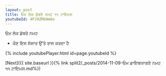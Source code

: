 ```yaml
---
layout: post
title: ਓਮ ਲੋਕ ਡੱਥਰੇ ਨਮਹ ੧੧ ਟਾਇਮਸ
youtubeId: 4PJ9ZMkHm6o
---
```

 
 
 ਓਮ ਲੋਕ ਡੱਥਰੇ ਨਮਹ  
 
 -  ਕੌਣ ਇਸ ਸੰਸਾਰ ਉੱਤੇ ਰਾਜ ਕਰਦਾ ਹੈ 
 
  
 
  
 
 
 
 
 
 


{% include youtubePlayer.html id=page.youtubeId %}
 
[Next]({{ site.baseurl }}{% link  split2/_posts/2014-11-09-ਓਮ ਡਾਇਥਯਾਗਣੇ ਨਮਹ ੧੧ ਟਾਇਮਸ.md%})
 
